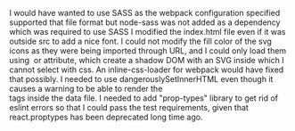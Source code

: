 I would have wanted to use SASS as the webpack configuration specified supported that file format but node-sass was not added as a dependency which was required to use SASS
I modified the index.html file even if it was outside src to add a nice font.
I could not modify the fill color of the svg icons as they were being imported through URL, and I could only load them using <img> or <object> attribute, which create a shadow DOM with an SVG inside which I cannot select with css. An inline-css-loader for webpack would have fixed that possibly.
I needed to use dangerouslySetInnerHTML even though it causes a warning to be able to render the <br> tags inside the data file.
I needed to add "prop-types" library to get rid of eslint errors so that I could pass the test requirements, given that react.proptypes has been deprecated long time ago.